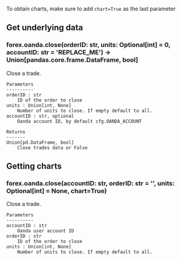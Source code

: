 To obtain charts, make sure to add `chart=True` as the last parameter

## Get underlying data 
### forex.oanda.close(orderID: str, units: Optional[int] = 0, accountID: str = 'REPLACE_ME') -> Union[pandas.core.frame.DataFrame, bool]

Close a trade.

    Parameters
    ----------
    orderID : str
        ID of the order to close
    units : Union[int, None]
        Number of units to close. If empty default to all.
    accountID : str, optional
        Oanda account ID, by default cfg.OANDA_ACCOUNT

    Returns
    -------
    Union[pd.DataFrame, bool]
        Close trades data or False

## Getting charts 
### forex.oanda.close(accountID: str, orderID: str = '', units: Optional[int] = None, chart=True)

Close a trade.

    Parameters
    ----------
    accountID : str
        Oanda user account ID
    orderID : str
        ID of the order to close
    units : Union[int, None]
        Number of units to close. If empty default to all.
